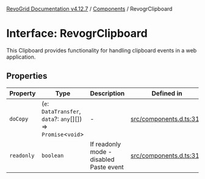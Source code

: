 [RevoGrid Documentation v4.12.7](README.md) / [Components](Namespace.Components.md) / RevogrClipboard

# Interface: RevogrClipboard

This Clipboard provides functionality for handling clipboard events in a web application.

## Properties

| Property | Type | Description | Defined in |
| ------ | ------ | ------ | ------ |
| `doCopy` | (`e`: `DataTransfer`, `data`?: `any`[][]) => `Promise`\<`void`\> | - | [src/components.d.ts:311](https://github.com/revolist/revogrid/blob/435ff99a088c5c293d22eb08cc3e448f60f4eb56/src/components.d.ts#L311) |
| `readonly` | `boolean` | If readonly mode - disabled Paste event | [src/components.d.ts:315](https://github.com/revolist/revogrid/blob/435ff99a088c5c293d22eb08cc3e448f60f4eb56/src/components.d.ts#L315) |
